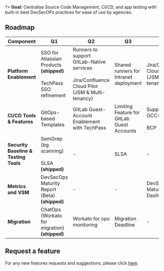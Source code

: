 ?> **Goal:** Centralise Source Code Management, CI/CD, and app testing with built-in best DevSecOPs practices for ease of use by agencies.

## Roadmap 

|Component|Q1|Q2|Q3|Q4|
|---|---|---|---|---|
**Platform Enablement**|SSO for Atlassian Products  **(shipped)**<br><br>TechPass SSO refinement|Runners to support GitLab-Native services<br><br>Jira/Confluence Cloud Pilot (JSM & Multi-tenancy)|Shared runners for Intranet deployment|Jira/Confluence Cloud GA (JSM/Multi-tenancy)
**CI/CD Tools & Features**|GitOps-based Templates|GitLab Guest-Account Enablement with TechPass|Limiting Feature for GitLab Guest Accounts|Support for GCC+ <br><br>BCP 
**Security Baseline & Testing Tools**|SemGrep (bg scanning)<br><br>SLSA **(shipped)**|-|SLSA|-
**Metrics and VSM**|DevSecOps Maturity Report (Beta) **(shipped)**|-|-|DevSecOps Maturity Dashboard
**Migration**|ChatOps (Workato for migration) **(shipped)**|Workato for ops monitoring|Migration Deadline|-


## Request a feature

For any new features requests and suggestions, please click [here](https://tinyurl.com/Sgts-fb).


<!--
|Component|Q1|Q2|Q3|Q4|
|---|---|---|---|---|
**Platform Enablement**|Shared runners for Intranet deployment|Runners to support GitLab-Native services<br><br>Jira/Confluence Cloud Pilot (JSM & Multi-tenancy)|-|Jira/Confluence Cloud GA <br><br>(JSM/Multi-tenancy)
**CI/CD Tools & Features**|Low-Cost Flow (GitLab-Native) Pipeline Template<br><br>GitOps-based Templates|GitLab Guest-Account Enablement with TechPass|Limiting Feature for GitLab Guest Accounts|Support for GCC+ <br><br>BCP 
**Security Baseline & Testing Tools**|SemGrep (bg scanning)<br><br>DevSecOps Security Baseline – identification of baselines and and draft measures|DevSecOps Security Baseline – roll-out to GDS|SLSA<br><br>DevSecOps Security Baseline – roll-out to GovTech and WOG|DevSecOps Security Baseline – intermediate baselines
**Metrics and VSM**|DevSecOps Maturity Dashboard POC – checking for compliance with IM8|DevSecOps Maturity Dashboard Beta|DevSecOps Maturity Dashboard GA – Phase 1|DevSecOps Maturity Dashboard GA – Phase 2
-->
